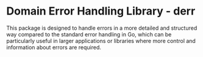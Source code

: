 # Domain Error Handling Library - derr

This package is designed to handle errors in a more detailed and structured way compared to the standard error handling
in Go, which can be particularly useful in larger applications or libraries where more control and information about
errors are required.